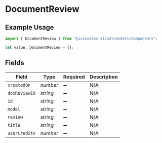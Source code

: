 # DocumentReview

## Example Usage

```typescript
import { DocumentReview } from "@isosceles-ai/sdk/models/components";

let value: DocumentReview = {};
```

## Fields

| Field              | Type               | Required           | Description        |
| ------------------ | ------------------ | ------------------ | ------------------ |
| `createdOn`        | *number*           | :heavy_minus_sign: | N/A                |
| `docReviewId`      | *string*           | :heavy_minus_sign: | N/A                |
| `id`               | *string*           | :heavy_minus_sign: | N/A                |
| `model`            | *string*           | :heavy_minus_sign: | N/A                |
| `review`           | *string*           | :heavy_minus_sign: | N/A                |
| `title`            | *string*           | :heavy_minus_sign: | N/A                |
| `userCredits`      | *number*           | :heavy_minus_sign: | N/A                |